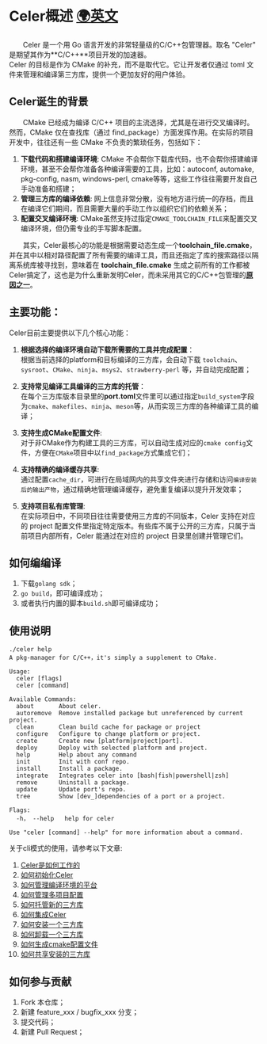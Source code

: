 # Celer概述 [🌍英文](../en-US/README.md)

&emsp;&emsp;Celer 是一个用 Go 语言开发的非常轻量级的C/C++包管理器。取名 "Celer" 是期望其作为**C/C++**项目开发的加速器。  
Celer 的目标是作为 CMake 的补充，而不是取代它。它让开发者仅通过 toml 文件来管理和编译第三方库，提供一个更加友好的用户体验。

## Celer诞生的背景

&emsp;&emsp;CMake 已经成为编译 C/C++ 项目的主流选择，尤其是在进行交叉编译时。然而，CMake 仅在查找库（通过 find_package）方面发挥作用。在实际的项目开发中，往往还有一些 CMake 不负责的繁琐任务，包括如下：

1. **下载代码和搭建编译环境**: CMake 不会帮你下载库代码，也不会帮你搭建编译环境，甚至不会帮你准备各种编译需要的工具，比如：autoconf, automake, pkg-config, nasm, windows-perl, cmake等等，这些工作往往需要开发自己手动准备和搭建；
2. **管理三方库的编译依赖**: 网上信息非常分散，没有地方进行统一的存档，而且在编译它们期间，而且需要大量的手动工作以组织它们的依赖关系；
3. **配置交叉编译环境**: CMake虽然支持过指定`CMAKE_TOOLCHAIN_FILE`来配置交叉编译环境，但仍需专业的手写脚本配置。

&emsp;&emsp;其实，Celer最核心的功能是根据需要动态生成一个**toolchain_file.cmake**， 并在其中以相对路径配置了所有需要的编译工具，而且还指定了库的搜索路径以隔离系统库被寻找到，意味着在 **toolchain_file.cmake** 生成之前所有的工作都被Celer搞定了，这也是为什么重新发明Celer，而未采用其它的C/C++包管理的[**原因之一**](./00_why_reinvent_celer.md)。

## 主要功能：

Celer目前主要提供以下几个核心功能：

1. **根据选择的编译环境自动下载所需要的工具并完成配置**：  
根据当前选择的platform和目标编译的三方库，会自动下载 `toolchain`、`sysroot`、`CMake`、`ninja`、`msys2`、`strawberry-perl` 等，并自动完成配置；

2. **支持常见编译工具编译的三方库的托管**：  
在每个三方库版本目录里的**port.toml**文件里可以通过指定`build_system`字段为`cmake`、`makefiles`、`ninja`、`meson`等，从而实现三方库的各种编译工具的编译；

3. **支持生成CMake配置文件**:  
对于非CMake作为构建工具的三方库，可以自动生成对应的`cmake config`文件，方便在`CMake`项目中以`find_package`方式集成它们；

4. **支持精确的编译缓存共享**:  
通过配置`cache_dir`，可进行在局域网内的共享文件夹进行存储和访问`编译安装后的输出产物`，通过精确地管理编译缓存，避免重复编译以提升开发效率；

5. **支持项目私有库管理**:  
在实际项目中，不同项目往往需要使用三方库的不同版本，Celer 支持在对应的 project 配置文件里指定特定版本。有些库不属于公开的三方库，只属于当前项目内部所有，Celer 能通过在对应的 project 目录里创建并管理它们。

## 如何编编译

1. 下载`golang sdk`；
2. `go build`，即可编译成功；
3. 或者执行内置的脚本`build.sh`即可编译成功；

## 使用说明

```
./celer help
A pkg-manager for C/C++，it's simply a supplement to CMake.

Usage:
  celer [flags]
  celer [command]

Available Commands:
  about       About celer.
  autoremove  Remove installed package but unreferenced by current project.
  clean       Clean build cache for package or project
  configure   Configure to change platform or project.
  create      Create new [platform|project|port].
  deploy      Deploy with selected platform and project.
  help        Help about any command
  init        Init with conf repo.
  install     Install a package.
  integrate   Integrates celer into [bash|fish|powershell|zsh]
  remove      Uninstall a package.
  update      Update port's repo.
  tree        Show [dev_]dependencies of a port or a project.

Flags:
  -h， --help   help for celer

Use "celer [command] --help" for more information about a command.
```

关于cli模式的使用，请参考以下文章:

1. [Celer是如何工作的](./01_how_it_works.md)
2. [如何初始化Celer](./02_how_to_init.md)
3. [如何管理编译环境的平台](./03_how_to_manager_platform.md)
4. [如何管理多项目配置](./04_how_to_manager_project.md)
5. [如何托管新的三方库](./05_how_to_add_port.md)
8. [如何集成Celer](./06_how_to_integrate.md)
9. [如何安装一个三方库](./07_how_to_install.md)
10. [如何卸载一个三方库](./08_how_to_remove.md)
11. [如何生成cmake配置文件](./09_how_to_generate_cmake_config.md)
12. [如何共享安装的三方库 ](./10_how_to_share_installed_libraries.md)

## 如何参与贡献

1.  Fork 本仓库；
2.  新建 feature_xxx / bugfix_xxx 分支；
3.  提交代码；
4.  新建 Pull Request；